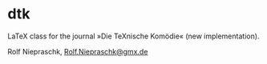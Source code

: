 # dtk

LaTeX class for the journal »Die TeXnische Komödie« (new implementation).

Rolf Niepraschk, Rolf.Niepraschk@gmx.de
